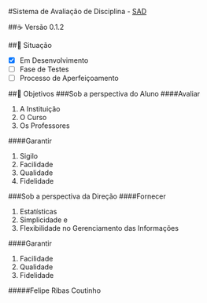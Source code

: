 #Sistema de Avaliação de Disciplina - [SAD](#)

##:coffee: Versão 0.1.2

##:pushpin: Situação
- [x] Em Desenvolvimento
- [ ] Fase de Testes
- [ ] Processo de Aperfeiçoamento

##:notebook: Objetivos
###Sob a perspectiva do Aluno
####Avaliar
1. A Instituição
2. O Curso  
3. Os Professores

####Garantir
1. Sigilo
2. Facilidade
3. Qualidade
4. Fidelidade

###Sob a perspectiva da Direção
####Fornecer
1. Estatísticas
2. Simplicidade e
3. Flexibilidade no Gerenciamento das Informações

####Garantir
1. Facilidade
2. Qualidade 
3. Fidelidade

#####Felipe Ribas Coutinho
